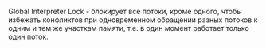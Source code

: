Global Interpreter Lock - блокирует все потоки, кроме одного, чтобы избежать конфликтов при одновременном обращении разных потоков к одним и тем же участкам памяти, т.е. в один момент работает только один поток.
